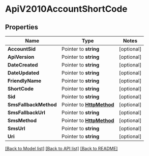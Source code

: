 # ApiV2010AccountShortCode

## Properties
Name | Type | Notes
------------ | ------------- | -------------
**AccountSid** | Pointer to **string** | [optional] 
**ApiVersion** | Pointer to **string** | [optional] 
**DateCreated** | Pointer to **string** | [optional] 
**DateUpdated** | Pointer to **string** | [optional] 
**FriendlyName** | Pointer to **string** | [optional] 
**ShortCode** | Pointer to **string** | [optional] 
**Sid** | Pointer to **string** | [optional] 
**SmsFallbackMethod** | Pointer to [**HttpMethod**](http_method.md) | [optional] 
**SmsFallbackUrl** | Pointer to **string** | [optional] 
**SmsMethod** | Pointer to [**HttpMethod**](http_method.md) | [optional] 
**SmsUrl** | Pointer to **string** | [optional] 
**Uri** | Pointer to **string** | [optional] 

[[Back to Model list]](../README.md#documentation-for-models) [[Back to API list]](../README.md#documentation-for-api-endpoints) [[Back to README]](../README.md)


